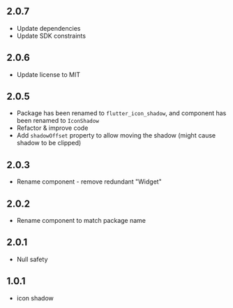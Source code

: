 ## 2.0.7

- Update dependencies
- Update SDK constraints

## 2.0.6

- Update license to MIT

## 2.0.5

- Package has been renamed to `flutter_icon_shadow`, and component has been renamed to `IconShadow`
- Refactor & improve code
- Add `shadowOffset` property to allow moving the shadow (might cause shadow to be clipped)

## 2.0.3

- Rename component - remove redundant "Widget"

## 2.0.2

- Rename component to match package name

## 2.0.1

- Null safety

## 1.0.1

- icon shadow
